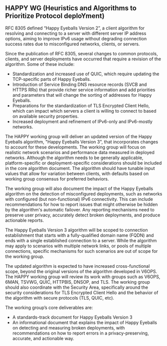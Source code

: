 ## HAPPY WG (Heuristics and Algorithms to Prioritize Protocol deploYment)

RFC 8305 defined “Happy Eyeballs Version 2”, a client algorithm for resolving
and connecting to a server with different server IP address options, aiming
to improve IPv6 usage without degrading connection success rates due to
misconfigured networks, clients, or servers.

Since the publication of RFC 8305, several changes to common protocols, clients, and 
server deployments have occurred that require a revision of the algorithm. Some 
of these include:

- Standardization and increased use of QUIC, which require updating the
  TCP-specific parts of Happy Eyeballs.
- Introduction of Service Binding DNS resource records (SVCB and HTTPS RRs) that
  provide richer service information and add priorities and parameters that
  will change the sorting of addresses for Happy Eyeballs.
- Preparations for the standardization of TLS Encrypted Client Hello, which
  can impact which servers a client is willing to connect to based on available
  security properties.
- Increased deployment and refinement of IPv6-only and IPv6-mostly networks.

The HAPPY working group will deliver an updated version of the Happy Eyeballs 
algorithm, "Happy Eyeballs Version 3", that incorporates changes to account for
these developments. The working group will focus on realistic network
scenarios and performance data measured in deployed networks.
Although the algorithm needs to be generally applicable, platform-specific or
deployment-specific considerations should be included in the core algorithm
document. The algorithm should have tunable input values that allow for variation
between clients, with defaults based on working group consensus for preferred
behaviors.

The working group will also document the impact of the Happy Eyeballs algorithm
on the detection of misconfigured deployments, such as networks with configured
(but non-functional) IPv6 connectivity. This can include recommendations for how
to report issues that might otherwise be hidden by the algorithm's automatic
failover. Any reporting mechanisms need to preserve user privacy,
accurately detect broken deployments, and produce actionable reports.

The Happy Eyeballs Version 3 algorithm will be scoped to connection establishment
that starts with a fully-qualified domain name (FQDN) and ends with a single
established connection to a server. While the algorithm may apply to scenarios
with multiple network links, or pools of multiple connections, specific
mechanisms for such scenarios are out of scope for the working group.

The updated algorithm is expected to have increased cross-functional scope,
beyond the original versions of the algorithm developed in V6OPS. The HAPPY
working group will review its work with groups such as V6OPS, 6MAN, TSVWG,
QUIC, HTTPBIS, DNSOP, and TLS. The working group should also coordinate with the
Security Area, specifically around the security considerations for TLS Encrypted
Client Hello and the behavior of the algorithm with secure protocols (TLS, QUIC,
etc).

The working group’s core deliverables are:

- A standards-track document for Happy Eyeballs Version 3
- An informational document that explains the impact of Happy Eyeballs
  on detecting and measuring broken deployments, with recommendations on how to
  report errors in a privacy-preserving, accurate, and actionable way.
